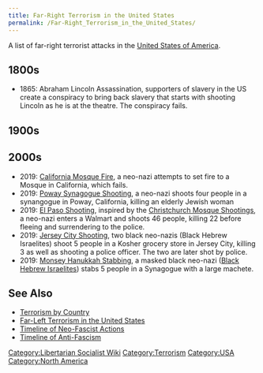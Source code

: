 ```yaml
---
title: Far-Right Terrorism in the United States
permalink: /Far-Right_Terrorism_in_the_United_States/
---
```


A list of far-right terrorist attacks in the [United States of
America](United_States_of_America "wikilink").

## 1800s

- 1865: Abraham Lincoln Assassination, supporters of slavery in the US
  create a conspiracy to bring back slavery that starts with shooting
  Lincoln as he is at the theatre. The conspiracy fails.

## 1900s

## 2000s

- 2019: [California Mosque
  Fire](California_Mosque_Fire_(2019) "wikilink"), a neo-nazi attempts
  to set fire to a Mosque in California, which fails.
- 2019: [Poway Synagogue Shooting](Poway_Synagogue_Shooting "wikilink"),
  a neo-nazi shoots four people in a synangogue in Poway, California,
  killing an elderly Jewish woman
- 2019: [El Paso Shooting](El_Paso_Shooting_(2019) "wikilink"), inspired
  by the [Christchurch Mosque
  Shootings](Christchurch_Mosque_Shootings "wikilink"), a neo-nazi
  enters a Walmart and shoots 46 people, killing 22 before fleeing and
  surrendering to the police.
- 2019: [Jersey City Shooting](Jersey_City_Shooting_(2019) "wikilink"),
  two black neo-nazis (Black Hebrew Israelites) shoot 5 people in a
  Kosher grocery store in Jersey City, killing 3 as well as shooting a
  police officer. The two are later shot by police.
- 2019: [Monsey Hanukkah Stabbing](Monsey_Hanukkah_Stabbing "wikilink"),
  a masked black neo-nazi ([Black Hebrew
  Israelites](Black_Hebrew_Israelites "wikilink")) stabs 5 people in a
  Synagogue with a large machete.

## See Also

- [Terrorism by Country](Terrorism_by_Country "wikilink")
- [Far-Left Terrorism in the United
  States](Far-Left_Terrorism_in_the_United_States "wikilink")
- [Timeline of Neo-Fascist
  Actions](Timeline_of_Neo-Fascist_Actions "wikilink")
- [Timeline of Anti-Fascism](Timeline_of_Anti-Fascism "wikilink")

[Category:Libertarian Socialist
Wiki](Category:Libertarian_Socialist_Wiki "wikilink")
[Category:Terrorism](Category:Terrorism "wikilink")
[Category:USA](Category:USA "wikilink") [Category:North
America](Category:North_America "wikilink")